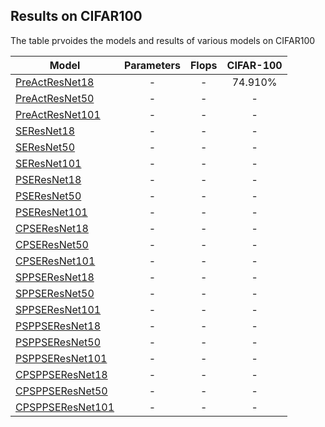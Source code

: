 ## Results on CIFAR100
The table prvoides the models and results of various models on CIFAR100

Model | Parameters| Flops | CIFAR-100 | 
-------|:-------:|:--------:|:--------:|
[PreActResNet18](https://drive.google.com/open?id=1w2VGpFPDuS9NzcfcGfPUXoEdXwVftFep) |- |- |74.910%
[PreActResNet50]() |- |- |-
[PreActResNet101]() |- |- |-
[SEResNet18]() |- |- |-
[SEResNet50]() |- |- |-
[SEResNet101]() |- |- |-
[PSEResNet18]() |- |- |-
[PSEResNet50]() |- |- |-
[PSEResNet101]() |- |- |-
[CPSEResNet18]() |- |- |-
[CPSEResNet50]() |- |- |-
[CPSEResNet101]() |- |- |-
[SPPSEResNet18]() |- |- |-
[SPPSEResNet50]() |- |- |-
[SPPSEResNet101]() |- |- |-
[PSPPSEResNet18]() |- |- |-
[PSPPSEResNet50]() |- |- |-
[PSPPSEResNet101]() |- |- |-
[CPSPPSEResNet18]() |- |- |-
[CPSPPSEResNet50]() |- |- |-
[CPSPPSEResNet101]() |- |- |-
